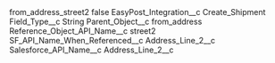 <?xml version="1.0" encoding="UTF-8"?>
<CustomMetadata xmlns="http://soap.sforce.com/2006/04/metadata" xmlns:xsi="http://www.w3.org/2001/XMLSchema-instance" xmlns:xsd="http://www.w3.org/2001/XMLSchema">
    <label>from_address_street2</label>
    <protected>false</protected>
    <values>
        <field>EasyPost_Integration__c</field>
        <value xsi:type="xsd:string">Create_Shipment</value>
    </values>
    <values>
        <field>Field_Type__c</field>
        <value xsi:type="xsd:string">String</value>
    </values>
    <values>
        <field>Parent_Object__c</field>
        <value xsi:type="xsd:string">from_address</value>
    </values>
    <values>
        <field>Reference_Object_API_Name__c</field>
        <value xsi:type="xsd:string">street2</value>
    </values>
    <values>
        <field>SF_API_Name_When_Referenced__c</field>
        <value xsi:type="xsd:string">Address_Line_2__c</value>
    </values>
    <values>
        <field>Salesforce_API_Name__c</field>
        <value xsi:type="xsd:string">Address_Line_2__c</value>
    </values>
</CustomMetadata>
